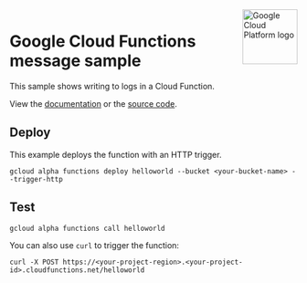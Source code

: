 <img src="https://avatars2.githubusercontent.com/u/2810941?v=3&s=96" alt="Google Cloud Platform logo" title="Google Cloud Platform" align="right" height="96" width="96"/>

# Google Cloud Functions message sample

This sample shows writing to logs in a Cloud Function.

View the [documentation][docs] or the [source code][source].

[docs]: index.js
[source]: https://cloud.google.com/functions/walkthroughs

## Deploy

This example deploys the function with an HTTP trigger.

    gcloud alpha functions deploy helloworld --bucket <your-bucket-name> --trigger-http

## Test

    gcloud alpha functions call helloworld

You can also use `curl` to trigger the function:

    curl -X POST https://<your-project-region>.<your-project-id>.cloudfunctions.net/helloworld
